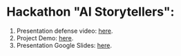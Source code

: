 # Hackathon "AI Storytellers":

1. Presentation defense video: [here](https://www.youtube.com/watch?v=Xuq3FWdYebE&feature=youtu.be).
2. Project Demo: [here](https://youtu.be/XA4TZAx19vg).
3. Presentation Google Slides: [here](https://docs.google.com/presentation/d/1h3ES-oyUeJsUOEhm2mziIjR-vYolDPUsHzp_oMooo38/edit#slide=id.p).
